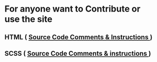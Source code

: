 # For anyone want to Contribute or use the site

## HTML ( [ Source Code Comments & Instructions ](COMMENTS/HTML%20COMMENTS.md) )

## SCSS ( [ Source Code Comments & instructions ](COMMENTS/SCSS%20COMMENTS.md) )
